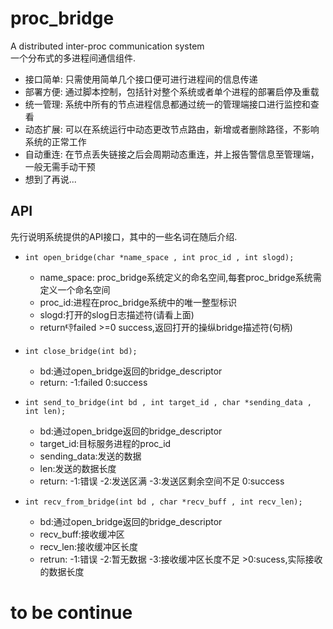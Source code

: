 # proc_bridge
A distributed inter-proc communication system   
一个分布式的多进程间通信组件.  
* 接口简单: 只需使用简单几个接口便可进行进程间的信息传递  
* 部署方便: 通过脚本控制，包括针对整个系统或者单个进程的部署启停及重载  
* 统一管理: 系统中所有的节点进程信息都通过统一的管理端接口进行监控和查看
* 动态扩展: 可以在系统运行中动态更改节点路由，新增或者删除路径，不影响系统的正常工作
* 自动重连: 在节点丢失链接之后会周期动态重连，并上报告警信息至管理端，一般无需手动干预
* 想到了再说...


## API  
先行说明系统提供的API接口，其中的一些名词在随后介绍.  
* `int open_bridge(char *name_space , int proc_id , int slogd);`
  * name_space: proc_bridge系统定义的命名空间,每套proc_bridge系统需定义一个命名空间
  * proc_id:进程在proc_bridge系统中的唯一整型标识
  * slogd:打开的slog日志描述符(请看上面)
  * return:-1:failed >=0 success,返回打开的操纵bridge描述符(句柄) 
  
* `int close_bridge(int bd);`  
  * bd:通过open_bridge返回的bridge_descriptor   
  * return: -1:failed  0:success
 
* `int send_to_bridge(int bd , int target_id , char *sending_data , int len);`  
  * bd:通过open_bridge返回的bridge_descriptor
  * target_id:目标服务进程的proc_id
  * sending_data:发送的数据
  * len:发送的数据长度
  * return: -1:错误 -2:发送区满 -3:发送区剩余空间不足 0:success

* `int recv_from_bridge(int bd , char *recv_buff , int recv_len);`
  * bd:通过open_bridge返回的bridge_descriptor
  * recv_buff:接收缓冲区
  * recv_len:接收缓冲区长度
  * retrun: -1:错误 -2:暂无数据 -3:接收缓冲区长度不足 >0:sucess,实际接收的数据长度
# to be continue
